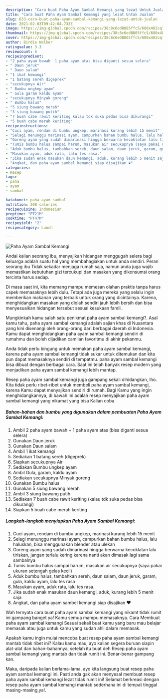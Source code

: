 ```yaml
---
description: "Cara buat Paha Ayam Sambal Kemangi yang lezat Untuk Jualan"
title: "Cara buat Paha Ayam Sambal Kemangi yang lezat Untuk Jualan"
slug: 633-cara-buat-paha-ayam-sambal-kemangi-yang-lezat-untuk-jualan
date: 2021-02-03T09:42:04.733Z
image: https://img-global.cpcdn.com/recipes/38c8c6ed8805ffc5/680x482cq70/paha-ayam-sambal-kemangi-foto-resep-utama.jpg
thumbnail: https://img-global.cpcdn.com/recipes/38c8c6ed8805ffc5/680x482cq70/paha-ayam-sambal-kemangi-foto-resep-utama.jpg
cover: https://img-global.cpcdn.com/recipes/38c8c6ed8805ffc5/680x482cq70/paha-ayam-sambal-kemangi-foto-resep-utama.jpg
author: Birdie Walker
ratingvalue: 3.3
reviewcount: 6
recipeingredient:
- "2 paha ayam bawah  1 paha ayam atas bisa diganti sesua selera"
- " Daun jeruk"
- " Daun salam"
- "1 ikat kemangi"
- "1 batang sereh digeprek"
- "secukupnya Air"
- " Bumbu ungkep ayam"
- " Gula garam kaldu ayam"
- "secukupnya Minyak goreng"
- " Bumbu halus"
- "5 siung bawang merah"
- "3 siung bawang putih"
- "7 buah cabe rawit keriting kalau tdk suka pedas bisa dikurangi"
- "5 buah cabe merah keriting"
recipeinstructions:
- "Cuci ayam, rendam di bumbu ungkep, marinasi kurang lebih 15 menit"
- "Selagi menunggu marinasi ayam, campurkan bahan bumbu halus, lalu haluskan, bisa menggunakan blender atau ulekan"
- "Goreng ayam yang sudah dimarinasi hingga berwarna kecoklatan lalu tiriskan, jangan terlalu kering karena nanti akan dimasak lagi sama sambalnya"
- "Tumis bumbu halus sampai harum, masukan air secukupnya (saya pakai ukuran setengah gelas kecil)"
- "Aduk bumbu halus, tambahkan sereh, daun salam, daun jeruk, garam, gula, kaldu ayam, lalu tes rasa"
- "Masukan ayam, aduk rata, lalu tes rasa."
- "Jika sudah enak masukan daun kemangi, aduk, kurang lebih 5 menit saja"
- "Angkat, dan paha ayam sambel kemangi siap disajikan ❤️"
categories:
- Resep
tags:
- paha
- ayam
- sambal

katakunci: paha ayam sambal 
nutrition: 208 calories
recipecuisine: Indonesian
preptime: "PT21M"
cooktime: "PT47M"
recipeyield: "2"
recipecategory: Lunch

---
```



![Paha Ayam Sambal Kemangi](https://img-global.cpcdn.com/recipes/38c8c6ed8805ffc5/680x482cq70/paha-ayam-sambal-kemangi-foto-resep-utama.jpg)

Andai kalian seorang ibu, menyajikan hidangan menggugah selera bagi keluarga adalah suatu hal yang membahagiakan untuk anda sendiri. Peran seorang ibu Tidak sekadar menjaga rumah saja, namun anda juga wajib memastikan kebutuhan gizi tercukupi dan masakan yang dikonsumsi orang tercinta harus sedap.

Di masa  saat ini, kita memang mampu memesan olahan praktis tanpa harus capek memasaknya lebih dulu. Tetapi ada juga mereka yang selalu ingin memberikan makanan yang terbaik untuk orang yang dicintainya. Karena, menghidangkan masakan yang diolah sendiri jauh lebih bersih dan bisa menyesuaikan hidangan tersebut sesuai kesukaan famili. 



Mungkinkah kamu salah satu penikmat paha ayam sambal kemangi?. Asal kamu tahu, paha ayam sambal kemangi adalah sajian khas di Nusantara yang kini disenangi oleh orang-orang dari berbagai daerah di Indonesia. Kamu dapat menghidangkan paha ayam sambal kemangi sendiri di rumahmu dan boleh dijadikan camilan favoritmu di akhir pekanmu.

Anda tidak perlu bingung untuk memakan paha ayam sambal kemangi, karena paha ayam sambal kemangi tidak sukar untuk ditemukan dan kita pun dapat memasaknya sendiri di tempatmu. paha ayam sambal kemangi bisa dibuat dengan berbagai cara. Saat ini telah banyak resep modern yang menjadikan paha ayam sambal kemangi lebih mantap.

Resep paha ayam sambal kemangi juga gampang sekali dihidangkan, lho. Kita tidak perlu ribet-ribet untuk membeli paha ayam sambal kemangi, karena Kamu dapat menyajikan sendiri di rumah. Bagi Kamu yang ingin menghidangkannya, di bawah ini adalah resep menyajikan paha ayam sambal kemangi yang nikamat yang bisa Kalian coba.

<!--inarticleads1-->

##### Bahan-bahan dan bumbu yang digunakan dalam pembuatan Paha Ayam Sambal Kemangi:

1. Ambil 2 paha ayam bawah + 1 paha ayam atas (bisa diganti sesua selera)
1. Gunakan  Daun jeruk
1. Gunakan  Daun salam
1. Ambil 1 ikat kemangi
1. Sediakan 1 batang sereh (digeprek)
1. Siapkan secukupnya Air
1. Sediakan  Bumbu ungkep ayam
1. Ambil  Gula, garam, kaldu ayam
1. Sediakan secukupnya Minyak goreng
1. Gunakan  Bumbu halus
1. Gunakan 5 siung bawang merah
1. Ambil 3 siung bawang putih
1. Sediakan 7 buah cabe rawit keriting (kalau tdk suka pedas bisa dikurangi)
1. Siapkan 5 buah cabe merah keriting




<!--inarticleads2-->

##### Langkah-langkah menyiapkan Paha Ayam Sambal Kemangi:

1. Cuci ayam, rendam di bumbu ungkep, marinasi kurang lebih 15 menit
1. Selagi menunggu marinasi ayam, campurkan bahan bumbu halus, lalu haluskan, bisa menggunakan blender atau ulekan
1. Goreng ayam yang sudah dimarinasi hingga berwarna kecoklatan lalu tiriskan, jangan terlalu kering karena nanti akan dimasak lagi sama sambalnya
1. Tumis bumbu halus sampai harum, masukan air secukupnya (saya pakai ukuran setengah gelas kecil)
1. Aduk bumbu halus, tambahkan sereh, daun salam, daun jeruk, garam, gula, kaldu ayam, lalu tes rasa
1. Masukan ayam, aduk rata, lalu tes rasa.
1. Jika sudah enak masukan daun kemangi, aduk, kurang lebih 5 menit saja
1. Angkat, dan paha ayam sambel kemangi siap disajikan ❤️




Wah ternyata cara buat paha ayam sambal kemangi yang nikamt tidak rumit ini gampang banget ya! Kamu semua mampu memasaknya. Cara Membuat paha ayam sambal kemangi Sesuai sekali buat kamu yang baru mau belajar memasak atau juga untuk kamu yang sudah ahli dalam memasak.

Apakah kamu ingin mulai mencoba buat resep paha ayam sambal kemangi mantab tidak ribet ini? Kalau kamu mau, ayo kalian segera buruan siapin alat-alat dan bahan-bahannya, setelah itu buat deh Resep paha ayam sambal kemangi yang mantab dan tidak rumit ini. Benar-benar gampang kan. 

Maka, daripada kalian berlama-lama, ayo kita langsung buat resep paha ayam sambal kemangi ini. Pasti anda gak akan menyesal membuat resep paha ayam sambal kemangi lezat tidak rumit ini! Selamat berkreasi dengan resep paha ayam sambal kemangi mantab sederhana ini di tempat tinggal masing-masing,ya!.

